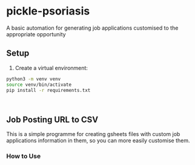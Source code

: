 # pickle-psoriasis
A basic automation for generating job applications customised to the appropriate opportunity

## Setup

1. Create a virtual environment:
```bash
python3 -m venv venv
source venv/bin/activate
pip install -r requirements.txt




```

## Job Posting URL to CSV

This is a simple programme for creating gsheets files with custom job applications information in them, so you can more easily customise them.

### How to Use



